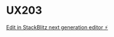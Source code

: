 # UX203

[Edit in StackBlitz next generation editor ⚡️](https://stackblitz.com/~/github.com/AlexMcalli/UX203)